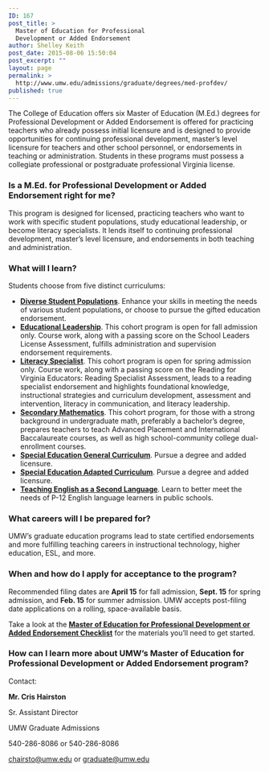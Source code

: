 ```yaml
---
ID: 167
post_title: >
  Master of Education for Professional
  Development or Added Endorsement
author: Shelley Keith
post_date: 2015-08-06 15:50:04
post_excerpt: ""
layout: page
permalink: >
  http://www.umw.edu/admissions/graduate/degrees/med-profdev/
published: true
---
```

The College of Education offers six Master of Education (M.Ed.) degrees for Professional Development or Added Endorsement is offered for practicing teachers who already possess initial licensure and is designed to provide opportunities for continuing professional development, master’s level licensure for teachers and other school personnel, or endorsements in teaching or administration. Students in these programs must possess a collegiate professional or postgraduate professional Virginia license.

<strong><h3>Is a M.Ed. for Professional Development or Added Endorsement right for me?</strong></h3>

This program is designed for licensed, practicing teachers who want to work with specific student populations, study educational leadership, or become literacy specialists. It lends itself to continuing professional development, master’s level licensure, and endorsements in both teaching and administration.

<strong><h3>What will I learn?</strong></h3>

Students choose from five distinct curriculums:
<ul>
	<li><a href="http://publications.umw.edu/graduatecatalog/graduate-programs/college-of-education/master-of-education/#diverse"><strong>Diverse Student Populations</strong></a>. Enhance your skills in meeting the needs of various student populations, or choose to pursue the gifted education endorsement.</li>
	<li><a href="http://publications.umw.edu/graduatecatalog/graduate-programs/college-of-education/master-of-education/#leadership"><strong>Educational Leadership</strong></a>. This cohort program is open for fall admission only. Course work, along with a passing score on the School Leaders License Assessment, fulfills administration and supervision endorsement requirements.</li>
	<li><a href="http://publications.umw.edu/graduatecatalog/graduate-programs/college-of-education/master-of-education/#literacy"><strong>Literacy Specialist</strong></a>. This cohort program is open for spring admission only. Course work, along with a passing score on the Reading for Virginia Educators: Reading Specialist Assessment, leads to a reading specialist endorsement and highlights foundational knowledge, instructional strategies and curriculum development, assessment and intervention, literacy in communication, and literacy leadership.</li>
	<li><a href="http://publications.umw.edu/graduatecatalog/graduate-programs/college-of-education/master-of-education/#secondary"><strong>Secondary Mathematics</strong></a>. This cohort program, for those with a strong background in undergraduate math, preferably a bachelor’s degree, prepares teachers to teach Advanced Placement and International Baccalaureate courses, as well as high school-community college dual-enrollment courses.</li>
	<li><a href="http://publications.umw.edu/graduatecatalog/graduate-programs/college-of-education/master-of-education/#special"><strong>Special Education General Curriculum</strong></a>. Pursue a degree and added licensure.</li>
	<li><a href="http://publications.umw.edu/graduatecatalog/graduate-programs/college-of-education/master-of-education/#special"><strong>Special Education Adapted Curriculum</strong></a>. Pursue a degree and added licensure.</li>
	<li><a href="http://publications.umw.edu/graduatecatalog/graduate-programs/college-of-education/master-of-education/#esl"><strong>Teaching English as a Second Language</strong></a>. Learn to better meet the needs of P-12 English language learners in public schools.</li>
</ul>
<strong><h3>What careers will I be prepared for?</strong></h3>

UMW’s graduate education programs lead to state certified endorsements and more fulfilling teaching careers in instructional technology, higher education, ESL, and more.

<strong><h3>When and how do I apply for acceptance to the program?</strong></h3>

Recommended filing dates are <strong>April 15</strong> for fall admission, <strong>Sept. 15</strong> for spring admission, and <strong>Feb. 15</strong> for summer admission. UMW accepts post-filing date applications on a rolling, space-available basis.

Take a look at the <a href="http://www.umw.edu/admissions/graduate/degrees/med-profdev/med-profdev-checklist/"><strong>Master of Education for Professional Development or Added Endorsement Checklist</strong></a> for the materials you’ll need to get started.

<strong><h3>How can I learn more about UMW’s Master of Education for Professional Development or Added Endorsement program?</strong></h3>

Contact:

<strong>Mr. Cris Hairston</strong>

Sr. Assistant Director

UMW Graduate Admissions

540-286-8086 or 540-286-8086

<a href="mailto:chairsto@umw.edu">chairsto@umw.edu</a> or <a href="mailto:graduate@umw.edu">graduate@umw.edu</a>
